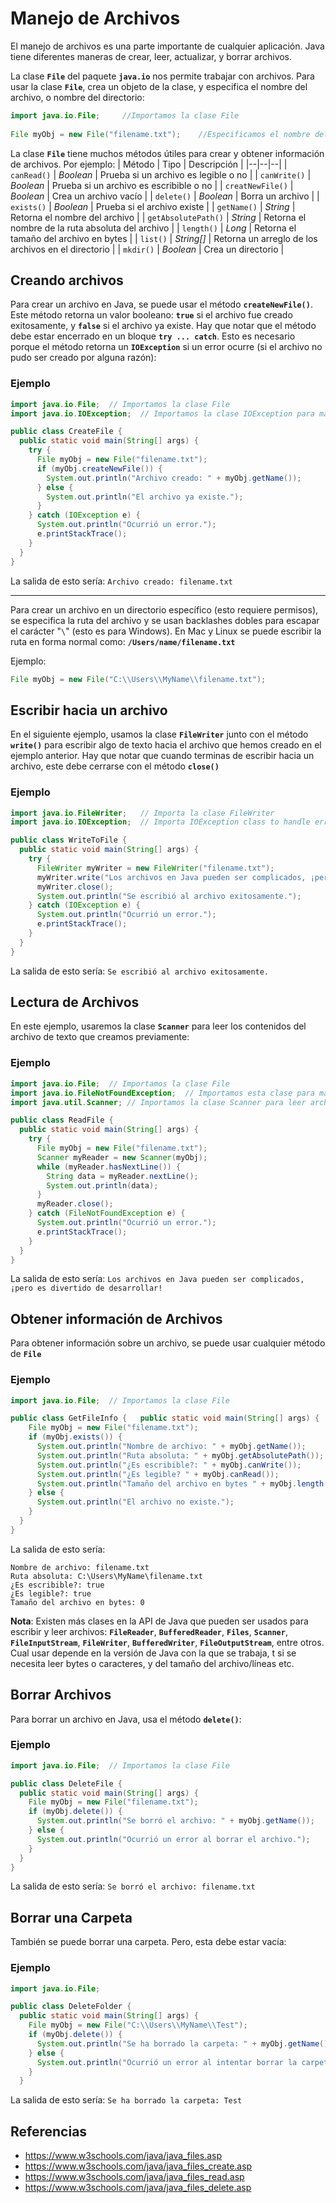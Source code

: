 # Manejo de Archivos

El manejo de archivos es una parte importante de cualquier aplicación.
Java tiene diferentes maneras de crear, leer, actualizar, y borrar archivos.

La clase **`File`** del paquete **`java.io`** nos permite trabajar con archivos.
Para usar la clase **`File`**, crea un objeto de la clase, y especifica el nombre del archivo, o nombre del directorio:
```java
import java.io.File;     //Importamos la clase File
    
File myObj = new File("filename.txt");    //Especificamos el nombre del archivo
```

La clase **`File`** tiene muchos métodos útiles para crear y obtener información de archivos. Por ejemplo:
| Método | Tipo | Descripción |
|--|--|--|
| `canRead()` | *Boolean* | Prueba si un archivo es legible o no |
| `canWrite()` | *Boolean* | Prueba si un archivo es escribible o no |
| `creatNewFile()` | *Boolean* | Crea un archivo vacío |
| `delete()` | *Boolean* | Borra un archivo |
| `exists()` | *Boolean* | Prueba si el archivo existe |
| `getName()` | *String* | Retorna el nombre del archivo |
| `getAbsolutePath()` | *String* | Retorna el nombre de la ruta absoluta del archivo |
| `length()` | *Long* | Retorna el tamaño del archivo en bytes |
| `list()` | *String[]* | Retorna un arreglo de los archivos en el directorio |
| `mkdir()` | *Boolean* | Crea un directorio |

## Creando archivos

Para crear un archivo en Java, se puede usar el método **`createNewFile()`**. Este método retorna un valor booleano: **`true`** si el archivo fue creado exitosamente, y **`false`** si el archivo ya existe. Hay que notar que el método debe estar encerrado en un bloque **`try ... catch`**. Esto es necesario porque el método retorna un  **`IOException`** si un error ocurre (si el archivo no pudo ser creado por alguna razón):

### Ejemplo

```java
import java.io.File;  // Importamos la clase File
import java.io.IOException;  // Importamos la clase IOException para manejar errores

public class CreateFile {
  public static void main(String[] args) {
    try {
      File myObj = new File("filename.txt");
      if (myObj.createNewFile()) {
        System.out.println("Archivo creado: " + myObj.getName());
      } else {
        System.out.println("El archivo ya existe.");
      }
    } catch (IOException e) {
      System.out.println("Ocurrió un error.");
      e.printStackTrace();
    }
  }
}
```

La salida de esto sería:
`Archivo creado: filename.txt`

___

Para crear un archivo en un directorio específico (esto requiere permisos), se especifica la ruta del archivo y se usan backlashes dobles para escapar el carácter "`\`"  (esto es para Windows). En Mac y Linux se puede escribir la ruta en forma normal como: **`/Users/name/filename.txt`**

Ejemplo:
```java
File myObj = new File("C:\\Users\\MyName\\filename.txt");
```

## Escribir hacia un archivo

En el siguiente ejemplo, usamos la clase **`FileWriter`** junto con el método **`write()`** para escribir algo de texto hacia el archivo que hemos creado en el ejemplo anterior. Hay que notar que cuando terminas de escribir hacia un archivo, este debe cerrarse con el método **`close()`**

### Ejemplo

```java
import java.io.FileWriter;   // Importa la clase FileWriter
import java.io.IOException;  // Importa IOException class to handle errors

public class WriteToFile {
  public static void main(String[] args) {
    try {
      FileWriter myWriter = new FileWriter("filename.txt");
      myWriter.write("Los archivos en Java pueden ser complicados, ¡pero es divertido de desarrollar!");
      myWriter.close();
      System.out.println("Se escribió al archivo exitosamente.");
    } catch (IOException e) {
      System.out.println("Ocurrió un error.");
      e.printStackTrace();
    }
  }
}
```
La salida de esto sería:
`Se escribió al archivo exitosamente.`

## Lectura de Archivos

En este ejemplo, usaremos la clase **`Scanner`** para leer los contenidos del archivo de texto que creamos previamente:

### Ejemplo

```java
import java.io.File;  // Importamos la clase File
import java.io.FileNotFoundException;  // Importamos esta clase para manejar errores
import java.util.Scanner; // Importamos la clase Scanner para leer archivos de texto

public class ReadFile {
  public static void main(String[] args) {
    try {
      File myObj = new File("filename.txt");
      Scanner myReader = new Scanner(myObj);
      while (myReader.hasNextLine()) {
        String data = myReader.nextLine();
        System.out.println(data);
      }
      myReader.close();
    } catch (FileNotFoundException e) {
      System.out.println("Ocurrió un error.");
      e.printStackTrace();
    }
  }
}
```
La salida de esto sería:
`Los archivos en Java pueden ser complicados, ¡pero es divertido de desarrollar!`

## Obtener información de Archivos

Para obtener información sobre un archivo, se puede usar cualquier método de **`File`**

### Ejemplo
```java
import java.io.File;  // Importamos la clase File

public class GetFileInfo {   public static void main(String[] args) {
    File myObj = new File("filename.txt");
    if (myObj.exists()) {
      System.out.println("Nombre de archivo: " + myObj.getName());
      System.out.println("Ruta absoluta: " + myObj.getAbsolutePath());
      System.out.println("¿Es escribible?: " + myObj.canWrite());
      System.out.println("¿Es legible? " + myObj.canRead());
      System.out.println("Tamaño del archivo en bytes " + myObj.length());
    } else {
      System.out.println("El archivo no existe.");
    }
  }
}
```
La salida de esto sería:

    Nombre de archivo: filename.txt  
    Ruta absoluta: C:\Users\MyName\filename.txt  
    ¿Es escribible?: true  
    ¿Es legible?: true  
    Tamaño del archivo en bytes: 0

**Nota**: Existen más clases en la API de Java que pueden ser usados para escribir y leer archivos: **`FileReader`**, **`BufferedReader`**, **`Files`**, **`Scanner`**, **`FileInputStream`**, **`FileWriter`**, **`BufferedWriter`**, **`FileOutputStream`**, entre otros. Cual usar depende en la versión de Java con la que se trabaja, t si se necesita leer bytes o caracteres, y del tamaño del archivo/líneas etc. 

## Borrar Archivos

Para borrar un archivo en Java, usa el método **`delete()`**:

### Ejemplo
```java
import java.io.File;  // Importamos la clase File

public class DeleteFile {
  public static void main(String[] args) { 
    File myObj = new File("filename.txt"); 
    if (myObj.delete()) { 
      System.out.println("Se borró el archivo: " + myObj.getName());
    } else {
      System.out.println("Ocurrió un error al borrar el archivo.");
    } 
  } 
}
```
La salida de esto sería:
`Se borró el archivo: filename.txt`

## Borrar una Carpeta
También se puede borrar una carpeta. Pero, esta debe estar vacía:

### Ejemplo
```java
import java.io.File; 

public class DeleteFolder {
  public static void main(String[] args) { 
    File myObj = new File("C:\\Users\\MyName\\Test"); 
    if (myObj.delete()) { 
      System.out.println("Se ha borrado la carpeta: " + myObj.getName());
    } else {
      System.out.println("Ocurrió un error al intentar borrar la carpeta.");
    } 
  } 

```
La salida de esto sería:
`Se ha borrado la carpeta: Test`


## Referencias
- https://www.w3schools.com/java/java_files.asp
- https://www.w3schools.com/java/java_files_create.asp
- https://www.w3schools.com/java/java_files_read.asp
- https://www.w3schools.com/java/java_files_delete.asp